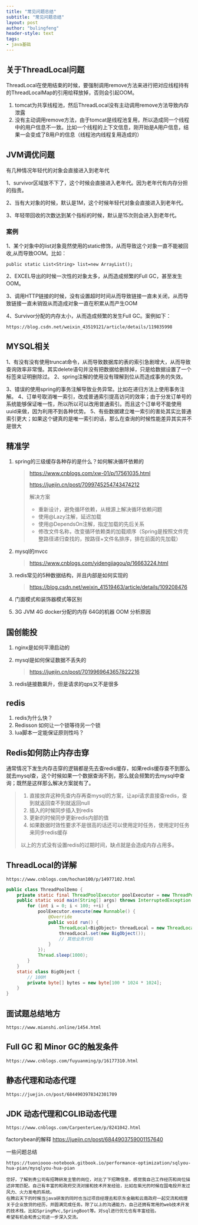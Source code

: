 ```yaml
---
title: "常见问题总结"
subtitle: "常见问题总结"
layout: post
author: "bulingfeng"
header-style: text
tags:
- java基础
---
```


## 关于ThreadLocal问题

ThreadLocal在使用结束的时候，要强制调用remove方法来进行把对应线程持有的ThreadLocalMap的引用给释放掉，否则会引起OOM。

1. tomcat为共享线程池，然后ThreadLocal没有主动调用remove方法导致内存泄露
2. 没有主动调用remove方法，由于tomcat是线程池复用，所以造成同一个线程中的用户信息不一致。比如一个线程的上下文信息，刚开始是A用户信息，结果一会变成了B用户的信息（线程池内线程复用造成的）

## JVM调优问题

有几种情况年轻代的对象会直接进入到老年代

1、survivor区域放不下了，这个时候会直接进入老年代。因为老年代有内存分担的指责。

2、当有大对象的时候，默认是1M，这个时候年轻代对象会直接进入到老年代。

3、年轻带回收的次数达到某个指标的时候，默认是15次则会进入到老年代。

### 案例

1、某个对象中的list对象竟然使用的static修饰，从而导致这个对象一直不能被回收,从而导致OOM。比如：

`public static List<String> list=new ArrayList();`

2、EXCEL导出的时候一次性的对象太多，从而造成频繁的Full GC，甚至发生OOM。

3、调用HTTP链接的时候，没有设置超时时间从而导致链接一直未关闭，从而导致链接一直未销毁从而造成对象一直在积累从而产生OOM

4、Survivor分配的内存太小，从而造成频繁的发生Full GC。案例如下：

```
https://blog.csdn.net/weixin_43519121/article/details/119835998
```

## MYSQL相关

1、有没有没有使用truncat命令，从而导致数据库的表的索引急剧增大，从而导致查询效率非常慢。其实delete语句并没有把数据给删除掉，只是给数据设置了一个标签来证明删除过。
2、spring注解的使用没有理解到位从而造成事务的失效。

3、错误的使用spring的事务注解导致业务异常。比如在递归方法上使用事务注解。
4、订单号取消唯一索引，改成普通索引提高访问的效率；由于分发订单号的系统能够保证唯一性，所以所以可以改用普通索引。而且这个订单号不能使用uuid来做，因为利用不到各种优势。
5、有些数据建立唯一索引的害处其实比普通索引更大；如果这个键真的是唯一索引的话，那么在查询的时候性能差异其实并不是很大


## 精准学
1. spring的三级缓存各种存的是什么？如何解决循环依赖的

   > https://www.cnblogs.com/xw-01/p/17561035.html
   >
   > https://juejin.cn/post/7099745254743474212
   >
   > 解决方案
   >
   > - 重新设计，避免循环依赖，从根源上解决循环依赖问题
   > - 使用@Lazy注解，延迟加载
   > - 使用@DependsOn注解，指定加载的先后关系
   > - 修改文件名称，改变循环依赖类的加载顺序（Spring是按照文件完整路径递归查找的，按路径+文件名排序，排在前面的先加载）

2. mysql的mvcc

   > https://www.cnblogs.com/yidengjiagou/p/16663224.html

3. redis常见的5种数据结构，并且内部是如何实现的

   > https://blog.csdn.net/weixin_41519463/article/details/109208476

4. 门面模式和装饰器模式等区别

5. 3G JVM 4G docker分配的内存 64G的机器 OOM 分析原因

## 国创能投
1. nginx是如何平滑启动的

2. mysql是如何保证数据不丢失的

   > https://juejin.cn/post/7019969643657822216

3. redis链接数飙升，但是请求的qps又不是很多

## redis
1. redis为什么快？
2. Redisson 如何让一个锁等待另一个锁
3. lua脚本一定能保证原则性吗？



## Redis如何防止内存击穿

通常情况下发生内存击穿的逻辑都是先去查redis缓存，如果redis缓存查不到那么就去mysql查，这个时候如果一个数据查询不到，那么就会频繁的去mysql中查询；既然是这样那么解决方案就有了。

> 1. 直接放弃这种先查内存再查mysql的方案，让api请求直接查redis，查到就返回查不到就返回null
> 2. 插入的时候同步插入到redis
> 3. 更新的时候同步更新redis内部的值
> 4. 如果数据时效性要求不是很高的话还可以使用定时任务，使用定时任务来同步redis缓存
>
> 以上的方式没有设置redis的过期时间，缺点就是会造成内存占用多。

## ThreadLocal的详解

```
https://www.cnblogs.com/hochan100/p/14977102.html
```

```java
public class ThreadPoolDemo {
    private static final ThreadPoolExecutor poolExecutor = new ThreadPoolExecutor(5, 5, 1, TimeUnit.MINUTES, new LinkedBlockingQueue<>());
    public static void main(String[] args) throws InterruptedException {
        for (int i = 0; i < 100; ++i) {
            poolExecutor.execute(new Runnable() {
                @Override
                public void run() {
                    ThreadLocal<BigObject> threadLocal = new ThreadLocal<>();
                    threadLocal.set(new BigObject());
                    // 其他业务代码
                }
            });
            Thread.sleep(1000);
        }
    }
    static class BigObject {
        // 100M
        private byte[] bytes = new byte[100 * 1024 * 1024];
    }
}
```

## 面试题总结地方

```
https://www.mianshi.online/1454.html
```

## Full GC 和 Minor GC的触发条件

```
https://www.cnblogs.com/fuyuanming/p/16177310.html
```

## 静态代理和动态代理

```
https://juejin.cn/post/6844903978342301709
```

## JDK 动态代理和CGLIB动态代理

```
https://www.cnblogs.com/CarpenterLee/p/8241042.html
```

factorybean的解释
https://juejin.cn/post/6844903759001157640





一些问题总结

```
https://tuonioooo-notebook.gitbook.io/performance-optimization/sqlyou-hua-pian/mysqlyou-hua-pian
```





```
您好，了解到贵公司有招聘研发主管的岗位，对比了下招聘信息，感觉我自己工作经历和岗位描述非常匹配。自己有丰富的和政府交流对接和技术开发经验，比如在紫光的时候在国电投开发过风力、火力发电的系统。
在腾云天下的时候当java研发的同时也当过项目经理去和京东金融和云南政府一起交流和梳理关于企业放贷的经历，并圆满完成任务。除了以上的沟通能力，自己还拥有常用的web技术开发的技术栈，比如SpringMvc,SpringBoot等。对sql进行优化也有丰富经验。
希望有机会和贵公司进一步深入交流。
```

